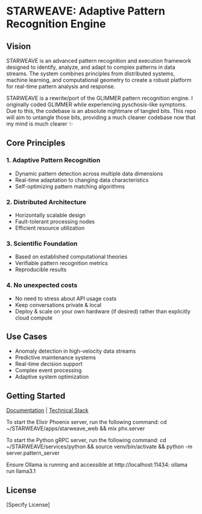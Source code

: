 # STARWEAVE: Adaptive Pattern Recognition Engine

## Vision
STARWEAVE is an advanced pattern recognition and execution framework designed to identify, analyze, and adapt to complex patterns in data streams. The system combines principles from distributed systems, machine learning, and computational geometry to create a robust platform for real-time pattern analysis and response.

STARWEAVE is a rewrite/port of the GLIMMER pattern recognition engine. I originally coded GLIMMER while experiencing pyschosis-like symptoms. Due to this, the codebase is an absolute nightmare of tangled bits. This repo will aim to untangle those bits, providing a much cleaner codebase now that my mind is much clearer ✨

## Core Principles

### 1. Adaptive Pattern Recognition
- Dynamic pattern detection across multiple data dimensions
- Real-time adaptation to changing data characteristics
- Self-optimizing pattern matching algorithms

### 2. Distributed Architecture
- Horizontally scalable design
- Fault-tolerant processing nodes
- Efficient resource utilization

### 3. Scientific Foundation
- Based on established computational theories
- Verifiable pattern recognition metrics
- Reproducible results

### 4. No unexpected costs
- No need to stress about API usage costs
- Keep conversations private & local
- Deploy & scale on your own hardware (if desired) rather than explicitly cloud compute

## Use Cases
- Anomaly detection in high-velocity data streams
- Predictive maintenance systems
- Real-time decision support
- Complex event processing
- Adaptive system optimization

## Getting Started
[Documentation](./pattern-engine.md) | [Technical Stack](./tech-stack.md)

To start the Elixir Phoenix server, run the following command:
cd ~/STARWEAVE/apps/starweave_web && mix phx.server

To start the Python gRPC server, run the following command:
cd ~/STARWEAVE/services/python && source venv/bin/activate && python -m server.pattern_server

Ensure Ollama is running and accessible at http://localhost:11434:
ollama run llama3.1

## License
[Specify License]
